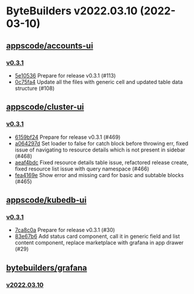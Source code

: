 # ByteBuilders v2022.03.10 (2022-03-10)


## [appscode/accounts-ui](https://github.com/appscode/accounts-ui)

### [v0.3.1](https://github.com/appscode/accounts-ui/releases/tag/v0.3.1)

- [5e10536](https://github.com/appscode/accounts-ui/commit/5e10536) Prepare for release v0.3.1 (#113)
- [0c75fa4](https://github.com/appscode/accounts-ui/commit/0c75fa4) Update all the files with generic cell and updated table data structure (#108)



## [appscode/cluster-ui](https://github.com/appscode/cluster-ui)

### [v0.3.1](https://github.com/appscode/cluster-ui/releases/tag/v0.3.1)

- [6159bf24](https://github.com/appscode/cluster-ui/commit/6159bf24) Prepare for release v0.3.1 (#469)
- [a064297d](https://github.com/appscode/cluster-ui/commit/a064297d) Set loader to false for catch block before throwing err, fixed issue of navigating to resource details which is not present in sidebar (#468)
- [aeaf4bdc](https://github.com/appscode/cluster-ui/commit/aeaf4bdc) Fixed resource details table issue, refactored release create, fixed resource list issue with query namespace (#466)
- [fea4169e](https://github.com/appscode/cluster-ui/commit/fea4169e) Show error and missing card for basic and subtable blocks (#465)



## [appscode/kubedb-ui](https://github.com/appscode/kubedb-ui)

### [v0.3.1](https://github.com/appscode/kubedb-ui/releases/tag/v0.3.1)

- [7ca8c0a](https://github.com/appscode/kubedb-ui/commit/7ca8c0a) Prepare for release v0.3.1 (#30)
- [83e67b6](https://github.com/appscode/kubedb-ui/commit/83e67b6) Add status card component, call it in generic field and list content component, replace marketplace with grafana in app drawer (#29)



## [bytebuilders/grafana](https://github.com/bytebuilders/grafana)

### [v2022.03.10](https://github.com/bytebuilders/grafana/releases/tag/v2022.03.10)




